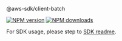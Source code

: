 @aws-sdk/client-batch

[![NPM version](https://img.shields.io/npm/v/@aws-sdk/client-batch/rc.svg)](https://www.npmjs.com/package/@aws-sdk/client-batch)
[![NPM downloads](https://img.shields.io/npm/dm/@aws-sdk/client-batch.svg)](https://www.npmjs.com/package/@aws-sdk/client-batch)

For SDK usage, please step to [SDK readme](https://github.com/aws/aws-sdk-js-v3).
